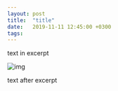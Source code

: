 ```yaml
---
layout: post
title:  "title"
date:   2019-11-11 12:45:00 +0300
tags: 	
---
```


text in excerpt

![img]({{site.url}}/assets/xxx.jpg)

<!--excerpt-->

text after excerpt
